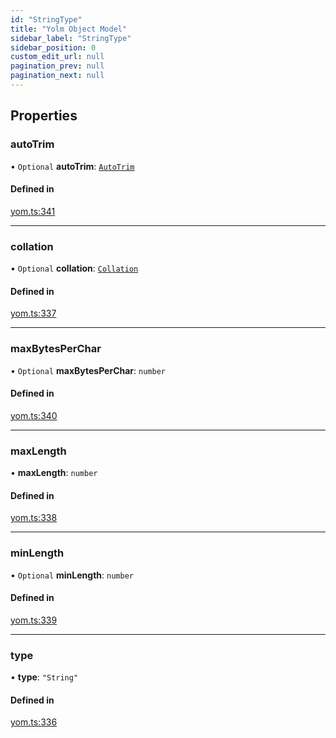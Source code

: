 ```yaml
---
id: "StringType"
title: "Yolm Object Model"
sidebar_label: "StringType"
sidebar_position: 0
custom_edit_url: null
pagination_prev: null
pagination_next: null
---
```


## Properties

### autoTrim

• `Optional` **autoTrim**: [`AutoTrim`](../modules.md#autotrim)

#### Defined in

[yom.ts:341](https://github.com/yolmio/boost/blob/964b449/src/yom.ts#L341)

___

### collation

• `Optional` **collation**: [`Collation`](../modules.md#collation)

#### Defined in

[yom.ts:337](https://github.com/yolmio/boost/blob/964b449/src/yom.ts#L337)

___

### maxBytesPerChar

• `Optional` **maxBytesPerChar**: `number`

#### Defined in

[yom.ts:340](https://github.com/yolmio/boost/blob/964b449/src/yom.ts#L340)

___

### maxLength

• **maxLength**: `number`

#### Defined in

[yom.ts:338](https://github.com/yolmio/boost/blob/964b449/src/yom.ts#L338)

___

### minLength

• `Optional` **minLength**: `number`

#### Defined in

[yom.ts:339](https://github.com/yolmio/boost/blob/964b449/src/yom.ts#L339)

___

### type

• **type**: ``"String"``

#### Defined in

[yom.ts:336](https://github.com/yolmio/boost/blob/964b449/src/yom.ts#L336)
